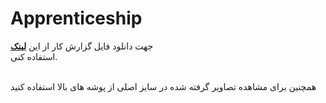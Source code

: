 # Apprenticeship

جهت دانلود فایل گزارش کار از این   [**لینک**](https://github.com/mohder79/Apprenticeship-/blob/main/%DA%AF%D8%B2%D8%A7%D8%B1%D8%B4-%DA%A9%D8%A7%D8%B1.pdf)<br/> استفاده کنی.

<br/>
همچنین برای مشاهده تصاویر گرفته شده در سایز اصلی از پوشه های بالا استفاده کنید
